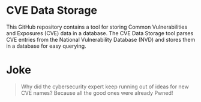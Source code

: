 # CVE Data Storage

This GitHub repository contains a tool for storing Common Vulnerabilities and Exposures (CVE) data in a database. The CVE Data Storage tool parses CVE entries from the National Vulnerability Database (NVD) and stores them in a database for easy querying.

# Joke
> Why did the cybersecurity expert keep running out of ideas for new CVE names?
> Because all the good ones were already Pwned!